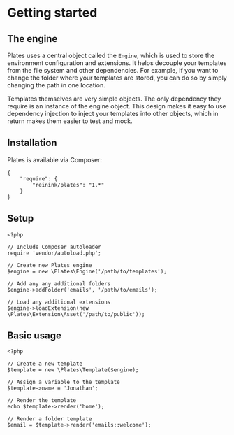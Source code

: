 Getting started
===============

## The engine

Plates uses a central object called the `Engine`, which is used to store the environment configuration and extensions. It helps decouple your templates from the file system and other dependencies. For example, if you want to change the folder where your templates are stored, you can do so by simply changing the path in one location.

Templates themselves are very simple objects. The only dependency they require is an instance of the engine object. This design makes it easy to use dependency injection to inject your templates into other objects, which in return makes them easier to test and mock.

## Installation

Plates is available via Composer:

~~~.language-javascript
{
    "require": {
        "reinink/plates": "1.*"
    }
}
~~~

## Setup

~~~.language-php
<?php

// Include Composer autoloader
require 'vendor/autoload.php';

// Create new Plates engine
$engine = new \Plates\Engine('/path/to/templates');

// Add any any additional folders
$engine->addFolder('emails', '/path/to/emails');

// Load any additional extensions
$engine->loadExtension(new \Plates\Extension\Asset('/path/to/public'));
~~~

## Basic usage

~~~.language-php
<?php

// Create a new template
$template = new \Plates\Template($engine);

// Assign a variable to the template
$template->name = 'Jonathan';

// Render the template
echo $template->render('home');

// Render a folder template
$email = $template->render('emails::welcome');
~~~